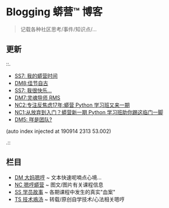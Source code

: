 # Blogging 蟒营™ 博客
> 记载各种社区思考/事件/知识点/...

## 更新

::.

- [ SS7: 我的蟒营时间](SS/190914-jy-time-story.md)
- [ DM8:佳节自古](DM/190913-single-moon.md)
- [ SS7: 我很快乐...](SS/190912-i-am-happy.md)
- [ DM7:灵魂导师 RMS](DM/190910-rms-soul-master.md)
- [ NC2:专注反焦虑17年:蟒营 Python 学习班又来一期](NC/190905-3py-just101camp.md)
- [ NC1:从放弃到入门？蟒营新一期 Python 学习班助你踢这临门一脚](NC/190902-3py-what-is-camp.md)
- [ DM5: 咩是团队?](DM/190822-what-is-team.md)

(auto index injected at 190914 2313 53.002) 

.::



## 栏目

- [DM 大妈嗯哼](DM/) ~ 文本快速呢喃点心境...
- [NC 嗯哼蟒营](NC/) ~ 图文/图片有关课程信息
- [SS 学员故事](SS/) ~ 各期课程中发生的真实"血案"
- [TS 技术鳮汤](TS/) ~ 转载/原创自学技术/心法相关嗯哼
